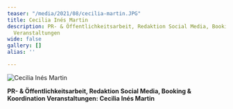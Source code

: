 ```yaml
---
teaser: "/media/2021/08/cecilia-martin.JPG"
title: Cecilia Inés Martin
description: PR- & Öffentlichkeitsarbeit, Redaktion Social Media, Booking & Koordination
  Veranstaltungen
wide: false
gallery: []
alias: ''

---
```

![Cecilia Inés Martin](/media/2021/08/cecilia-martin.JPG "Cecilia Inés Martin")

**PR- & Öffentlichkeitsarbeit, Redaktion Social Media, Booking & Koordination Veranstaltungen: Cecilia Inés Martin**